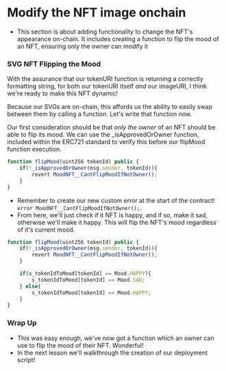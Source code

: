 # Modify the NFT image onchain
- This section is about adding functionality to change the NFT's appearance on-chain. It includes creating a function to flip the mood of an NFT, ensuring only the owner can modify it

### SVG NFT Flipping the Mood

With the assurance that our tokenURI function is returning a correctly formatting string, for both our tokenURI itself _and_ our imageURI, I think we're ready to make this NFT dynamic!

Because our SVGs are on-chain, this affords us the ability to easily swap between them by calling a function. Let's write that function now.

Our first consideration should be that _only the owner_ of an NFT should be able to flip its mood. We can use the \_isApprovedOrOwner function, included within the ERC721 standard to verify this before our flipMood function execution.

```js
function flipMood(uint256 tokenId) public {
    if(!_isApprovedOrOwner(msg.sender, tokenId)){
        revert MoodNFT__CantFlipMoodIfNotOwner();
    }
}
```

- Remember to create our new custom error at the start of the contract! `error MoodNFT__CantFlipMoodIfNotOwner();`.
- From here, we'll just check if it NFT is happy, and if so, make it sad, otherwise we'll make it happy. This will flip the NFT's mood regardless of it's current mood.

```js
function flipMood(uint256 tokenId) public {
    if(!_isApprovedOrOwner(msg.sender, tokenId)){
        revert MoodNFT__CantFlipMoodIfNotOwner();
    }

    if(s_tokenIdToMood[tokenId] == Mood.HAPPY){
        s_tokenIdToMood[tokenId] == Mood.SAD;
    } else{
        s_tokenIdToMood[tokenId] == Mood.HAPPY;
    }
}
```

### Wrap Up
- This was easy enough, we've now got a function which an owner can use to flip the mood of their NFT. Wonderful!
- In the next lesson we'll walkthrough the creation of our deployment script!
